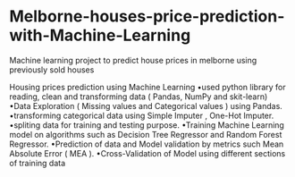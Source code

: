 # Melborne-houses-price-prediction-with-Machine-Learning
Machine learning project to predict house prices in melborne using previously sold houses

Housing prices prediction using Machine Learning
 •used python library for reading, clean and transforming data ( Pandas, NumPy and skit-learn)
 •Data Exploration ( Missing values and Categorical values ) using Pandas.
 •transforming categorical data using Simple Imputer , One-Hot Imputer.
 •spliting data for training and testing purpose.
 •Training Machine Learning model on algorithms such as Decision Tree Regressor and Random Forest Regressor. 
 •Prediction of data and Model validation by metrics such Mean Absolute Error ( MEA ).
 •Cross-Validation of Model using different sections of training data
